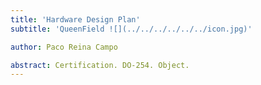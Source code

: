 ```yaml
---
title: 'Hardware Design Plan'
subtitle: 'QueenField ![](../../../../../../icon.jpg)'

author: Paco Reina Campo

abstract: Certification. DO-254. Object.
---
```

